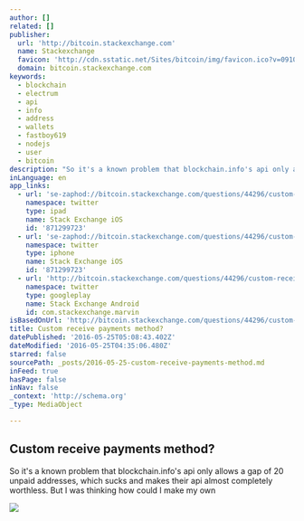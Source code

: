 ```yaml
---
author: []
related: []
publisher:
  url: 'http://bitcoin.stackexchange.com'
  name: Stackexchange
  favicon: 'http://cdn.sstatic.net/Sites/bitcoin/img/favicon.ico?v=0910168c5c65'
  domain: bitcoin.stackexchange.com
keywords:
  - blockchain
  - electrum
  - api
  - info
  - address
  - wallets
  - fastboy619
  - nodejs
  - user
  - bitcoin
description: "So it's a known problem that blockchain.info's api only allows a gap of 20 unpaid addresses, which sucks and makes their api almost completely worthless. But I was thinking how could I make my own"
inLanguage: en
app_links:
  - url: 'se-zaphod://bitcoin.stackexchange.com/questions/44296/custom-receive-payments-method'
    namespace: twitter
    type: ipad
    name: Stack Exchange iOS
    id: '871299723'
  - url: 'se-zaphod://bitcoin.stackexchange.com/questions/44296/custom-receive-payments-method'
    namespace: twitter
    type: iphone
    name: Stack Exchange iOS
    id: '871299723'
  - url: 'http://bitcoin.stackexchange.com/questions/44296/custom-receive-payments-method'
    namespace: twitter
    type: googleplay
    name: Stack Exchange Android
    id: com.stackexchange.marvin
isBasedOnUrl: 'http://bitcoin.stackexchange.com/questions/44296/custom-receive-payments-method'
title: Custom receive payments method?
datePublished: '2016-05-25T05:08:43.402Z'
dateModified: '2016-05-25T04:35:06.480Z'
starred: false
sourcePath: _posts/2016-05-25-custom-receive-payments-method.md
inFeed: true
hasPage: false
inNav: false
_context: 'http://schema.org'
_type: MediaObject

---
```

<article style=""><h1>Custom receive payments method?</h1><p>So it's a known problem that blockchain.info's api only allows a gap of 20 unpaid addresses, which sucks and makes their api almost completely worthless. But I was thinking how could I make my own</p><img src="http://cdn.sstatic.net/Sites/bitcoin/img/apple-touch-icon.png?v=a43e5a337e6b&amp;a" /></article>
